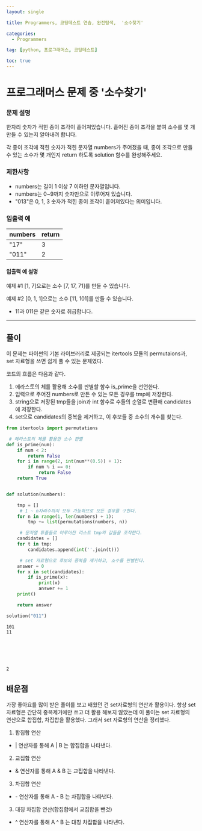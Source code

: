 ```yaml
---
layout: single

title: Programmers, 코딩테스트 연습, 완전탐색,  '소수찾기'

categories:
  - Programmers

tag: [python, 프로그래머스, 코딩테스트]

toc: true
---
```


# 프로그래머스 문제 중 '소수찾기'

### 문제 설명

한자리 숫자가 적힌 종이 조각이 흩어져있습니다. 흩어진 종이 조각을 붙여 소수를 몇 개 만들 수 있는지 알아내려 합니다.

각 종이 조각에 적힌 숫자가 적힌 문자열 numbers가 주어졌을 때, 종이 조각으로 만들 수 있는 소수가 몇 개인지 return 하도록 solution 함수를 완성해주세요.

### 제한사항

- numbers는 길이 1 이상 7 이하인 문자열입니다.
- numbers는 0~9까지 숫자만으로 이루어져 있습니다.
- "013"은 0, 1, 3 숫자가 적힌 종이 조각이 흩어져있다는 의미입니다.

### 입출력 예

| numbers | return |
| ------- | ------ |
| "17"    | 3      |
| "011"   | 2      |

#### 입출력 예 설명

예제 #1
[1, 7]으로는 소수 [7, 17, 71]를 만들 수 있습니다.

예제 #2
[0, 1, 1]으로는 소수 [11, 101]를 만들 수 있습니다.

- 11과 011은 같은 숫자로 취급합니다.

---

## 풀이

이 문제는 파이썬의 기본 라이브러리로 제공되는 itertools 모듈의 permutaions과, set 자료형을 쓰면 쉽게 풀 수 있는 문제였다.

코드의 흐름은 다음과 같다.

1. 에라스토의 체를 활용해 소수를 판별할 함수 is_prime을 선언한다.
2. 입력으로 주어진 numbers로 만든 수 있는 모든 경우를 tmp에 저장한다.
3. string으로 저장된 tmp들을 join과 int 함수로 수들의 순열로 변환해 candidates에 저장한다.
4. set으로 candidates의 중복을 제거하고, 이 후보들 중 소수의 개수를 찾는다.

```python
from itertools import permutations

 # 에라스토의 체를 활용한 소수 판별
def is_prime(num):
    if num < 2:
        return False
    for i in range(2, int(num**(0.5)) + 1):
        if num % i == 0:
            return False
    return True


def solution(numbers):

    tmp = []
     # 1 ~ n자리수까지 모두 가능하므로 모든 경우를 구한다.
    for n in range(1, len(numbers) + 1):
        tmp += list(permutations(numbers, n))

     # 문자열 튜플들로 이루어진 리스트 tmp의 값들을 조작한다.
    candidates = []
    for t in tmp:
        candidates.append(int(''.join(t)))

     # set 자료형으로 후보의 중복을 제거하고, 소수를 판별한다.
    answer = 0
    for x in set(candidates):
        if is_prime(x):
            print(x)
            answer += 1
    print()

    return answer

solution("011")
```

    101
    11






    2

## 배운점

가장 좋아요를 많이 받은 풀이를 보고 배웠던 건 set자료형의 연산과 활용이다. 항상 set자료형은 간단히 중복제거에만 쓰고 더 활용 해보지 않았는데 이 풀이는 set 자료형의 연산으로 합집합, 차집합을 활용했다. 그래서 set 자료형의 연산을 정리했다.

1. 합집합 연산

- | 연산자를 통해 A | B 는 합집합을 나타낸다.

2. 교집합 연산

- & 연산자를 통해 A & B 는 교집합을 나타낸다.

3. 차집합 연산

- \- 연산자를 통해 A - B 는 차집합을 나타낸다.

3. 대칭 차집합 연산(합집합에서 교집합을 뺀것)

- ^ 연산자를 통해 A ^ B 는 대칭 차집합을 나타낸다.
